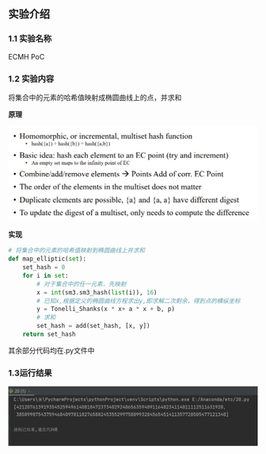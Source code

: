 ## 实验介绍

### 1.1 实验名称
ECMH PoC
### 1.2 实验内容
将集合中的元素的哈希值映射成椭圆曲线上的点，并求和

**原理**

![2.png](U7qLKsJt.png)

**实现**

```python
# 将集合中的元素的哈希值映射到椭圆曲线上并求和
def map_elliptic(set):
    set_hash = 0
    for i in set:
        # 对于集合中的任一元素，先映射
        x = int(sm3.sm3_hash(list(i)), 16)
        # 已知x,根据定义的椭圆曲线方程求出y,即求解二次剩余，得到点的横纵坐标
        y = Tonelli_Shanks(x * x+ a * x + b, p)
        # 求和
        set_hash = add(set_hash, [x, y])
    return set_hash

```

其余部分代码均在.py文件中

### 1.3运行结果

![1.png](dRGOPObw.png)





